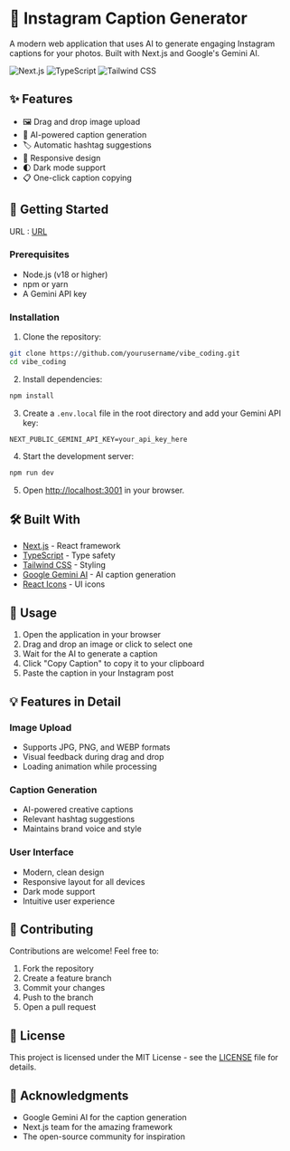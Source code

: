 # 📸 Instagram Caption Generator

A modern web application that uses AI to generate engaging Instagram captions for your photos. Built with Next.js and Google's Gemini AI.

![Next.js](https://img.shields.io/badge/Next.js-black?style=for-the-badge&logo=next.js&logoColor=white)
![TypeScript](https://img.shields.io/badge/TypeScript-007ACC?style=for-the-badge&logo=typescript&logoColor=white)
![Tailwind CSS](https://img.shields.io/badge/Tailwind_CSS-38B2AC?style=for-the-badge&logo=tailwind-css&logoColor=white)

## ✨ Features

- 🖼️ Drag and drop image upload
- 🤖 AI-powered caption generation
- 🏷️ Automatic hashtag suggestions
- 📱 Responsive design
- 🌓 Dark mode support
- 📋 One-click caption copying

## 🚀 Getting Started

URL : [URL](https://insatgram-caption.vercel.app/)

### Prerequisites

- Node.js (v18 or higher)
- npm or yarn
- A Gemini API key

### Installation

1. Clone the repository:
```bash
git clone https://github.com/yourusername/vibe_coding.git
cd vibe_coding
```

2. Install dependencies:
```bash
npm install
```

3. Create a `.env.local` file in the root directory and add your Gemini API key:
```env
NEXT_PUBLIC_GEMINI_API_KEY=your_api_key_here
```

4. Start the development server:
```bash
npm run dev
```

5. Open [http://localhost:3001](http://localhost:3001) in your browser.

## 🛠️ Built With

- [Next.js](https://nextjs.org/) - React framework
- [TypeScript](https://www.typescriptlang.org/) - Type safety
- [Tailwind CSS](https://tailwindcss.com/) - Styling
- [Google Gemini AI](https://deepmind.google/technologies/gemini/) - AI caption generation
- [React Icons](https://react-icons.github.io/react-icons/) - UI icons

## 📝 Usage

1. Open the application in your browser
2. Drag and drop an image or click to select one
3. Wait for the AI to generate a caption
4. Click "Copy Caption" to copy it to your clipboard
5. Paste the caption in your Instagram post

## 💡 Features in Detail

### Image Upload
- Supports JPG, PNG, and WEBP formats
- Visual feedback during drag and drop
- Loading animation while processing

### Caption Generation
- AI-powered creative captions
- Relevant hashtag suggestions
- Maintains brand voice and style

### User Interface
- Modern, clean design
- Responsive layout for all devices
- Dark mode support
- Intuitive user experience

## 🤝 Contributing

Contributions are welcome! Feel free to:

1. Fork the repository
2. Create a feature branch
3. Commit your changes
4. Push to the branch
5. Open a pull request

## 📄 License

This project is licensed under the MIT License - see the [LICENSE](LICENSE) file for details.

## 🙏 Acknowledgments

- Google Gemini AI for the caption generation
- Next.js team for the amazing framework
- The open-source community for inspiration
